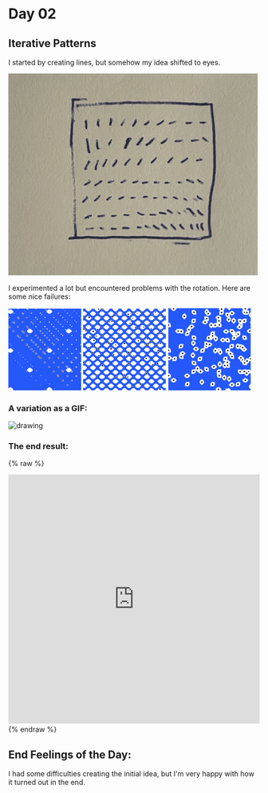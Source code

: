 # Day 02

## Iterative Patterns

I started by creating lines, but somehow my idea shifted to eyes.

 <img src="content/day01/sketch.webp" alt="drawing" width="500"/>

I experimented a lot but encountered problems with the rotation.
Here are some nice failures:

 <img src="content/day01/DAY2/fail1.png" alt="drawing" width="29%"/>
 <img src="content/day01/DAY2/fail2.png" alt="drawing" width="33%"/>
  <img src="content/day01/DAY2/fail3.png" alt="drawing" width="33%"/>

### A variation as a GIF:

<img src="content/day01/DAY2/EW3-min.gif" alt="drawing" width="63%"/>

### The end result:

{% raw %}
<iframe src="https://editor.p5js.org/PerlaH/full/vMejYwLEw" width="100%" height="500" frameborder="no"></iframe>
{% endraw %}


## End Feelings of the Day:

I had some difficulties creating the initial idea, but I'm very happy with how it turned out in the end.
